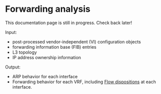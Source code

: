 # Forwarding analysis

This documentation page is still in progress. Check back later!

Input:

* post-processed vendor-independent (VI) configuration objects
* forwarding information base (FIB) entries
* L3 topology
* IP address ownership information

Output:

* ARP behavior for each interface
* Forwarding behavior for each VRF, including [Flow dispositions](../flow_dispositions/README.md) at each interface.
